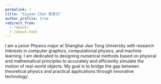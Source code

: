 ```yaml
---
permalink: /
title: "Siyuan Chen 陈思元"
author_profile: true
redirect_from: 
  - /about/
  - /about.html
---
```


I am a junior Physics major at Shanghai Jiao Tong University with research interests in computer graphics, computational physics, and machine learning. I am dedicated to designing numerical methods based on physical and mathematical principles to accurately and efficiently simulate the motion of real-world objects. My goal is to bridge the gap between theoretical physics and practical applications through innovative technology.
